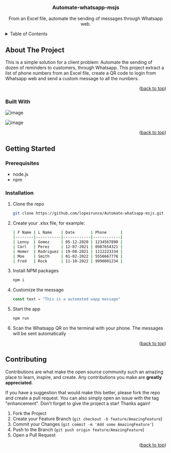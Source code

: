 <div id="top"></div>

<!-- PROJECT LOGO -->
<br />
<div align="center">

<h3 align="center">Automate-whatsapp-msjs</h3>

  <p align="center">
    From an Excel file, automate the sending of messages through Whatsapp web.
  </p>
</div>



<!-- TABLE OF CONTENTS -->
<details>
  <summary>Table of Contents</summary>
  <ol>
    <li>
      <a href="#about-the-project">About The Project</a>
      <ul>
        <li><a href="#built-with">Built With</a></li>
      </ul>
    </li>
    <li>
      <a href="#getting-started">Getting Started</a>
      <ul>
        <li><a href="#prerequisites">Prerequisites</a></li>
        <li><a href="#installation">Installation</a></li>
      </ul>
    </li>
    <li><a href="#contributing">Contributing</a></li>
  </ol>
</details>



<!-- ABOUT THE PROJECT -->
## About The Project

This is a simple solution for a client problem:
Automate the sending of dozen of reminders to customers, through Whatsapp.
This project extract a list of phone numbers from an Excel file, create a QR code to login from Whatsapp web and send a custom message to all the numbers.

<p align="right">(<a href="#top">back to top</a>)</p>



### Built With

![image](https://img.shields.io/badge/Node.js-339933?style=for-the-badge&logo=nodedotjs&logoColor=white)

![image](https://img.shields.io/badge/WhatsApp-25D366?style=for-the-badge&logo=whatsapp&logoColor=white)

<p align="right">(<a href="#top">back to top</a>)</p>



<!-- GETTING STARTED -->
## Getting Started

### Prerequisites

* node.js
* npm

### Installation

1. Clone the repo
   ```sh
   git clone https://github.com/lopezrunco/Automate-whatsapp-msjs.git
   ```
2. Create your .xlsx file, for example:
    ```sh
    | F Name | L Name    | Date       | Phone      |
    |--------|-----------|------------|------------|
    | Lenny  | Gomez     | 05-12-2020 | 1234567890 |
    | Carl   | Perez     | 12-07-2021 | 0987654321 |
    | Homer  | Rodriguez | 19-08-2021 | 1112223334 |
    | Moe    | Smith     | 01-02-2022 | 5556667778 |
    | Fred   | Rock      | 11-10-2022 | 9990001234 |
    ```
3. Install NPM packages
   ```sh
   npm i
   ```
4. Customize the message
    ```js
    const text = "This is a automated wapp message"
    ```
5. Start the app
    ```bash
    npm run
    ```
6. Scan the Whatsapp QR on the terminal with your phone.
    The messages will be sent automatically

<p align="right">(<a href="#top">back to top</a>)</p>



<!-- CONTRIBUTING -->
## Contributing

Contributions are what make the open source community such an amazing place to learn, inspire, and create. Any contributions you make are **greatly appreciated**.

If you have a suggestion that would make this better, please fork the repo and create a pull request. You can also simply open an issue with the tag "enhancement".
Don't forget to give the project a star! Thanks again!

1. Fork the Project
2. Create your Feature Branch (`git checkout -b feature/AmazingFeature`)
3. Commit your Changes (`git commit -m 'Add some AmazingFeature'`)
4. Push to the Branch (`git push origin feature/AmazingFeature`)
5. Open a Pull Request

<p align="right">(<a href="#top">back to top</a>)</p>
